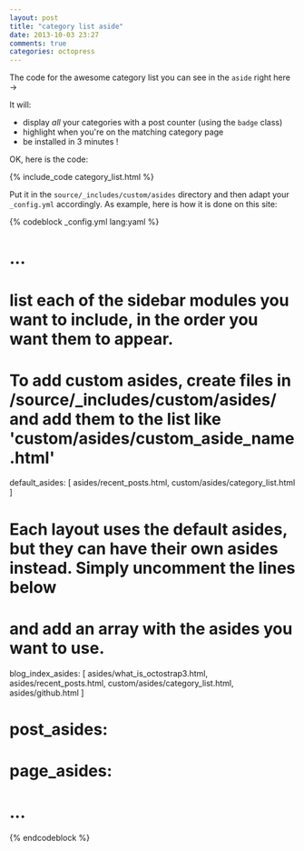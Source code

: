 ```yaml
---
layout: post
title: "category list aside"
date: 2013-10-03 23:27
comments: true
categories: octopress
---
```


The code for the awesome category list you can see in the `aside` right
<span class="pull-right">here →</span>

It will:
- display *all* your categories with a post counter (using the `badge` class)
- highlight when you're on the matching category page
- be installed in 3 minutes !

<!-- more -->

OK, here is the code:

{% include_code category_list.html %}

Put it in the `source/_includes/custom/asides` directory and then adapt your
`_config.yml` accordingly. As example, here is how it is done on this site:

{% codeblock _config.yml lang:yaml %}
# ...
# list each of the sidebar modules you want to include, in the order you want them to appear.
# To add custom asides, create files in /source/_includes/custom/asides/ and add them to the list like 'custom/asides/custom_aside_name.html'
default_asides: [
    asides/recent_posts.html,
    custom/asides/category_list.html
]

# Each layout uses the default asides, but they can have their own asides instead. Simply uncomment the lines below
# and add an array with the asides you want to use.
blog_index_asides: [
    asides/what_is_octostrap3.html,
    asides/recent_posts.html,
    custom/asides/category_list.html,
    asides/github.html
]
# post_asides:
# page_asides:
# ...
{% endcodeblock %}
